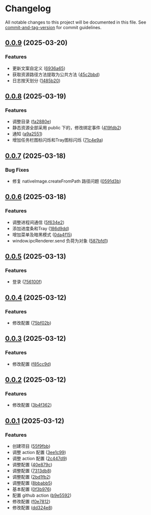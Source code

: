 # Changelog

All notable changes to this project will be documented in this file. See [commit-and-tag-version](https://github.com/absolute-version/commit-and-tag-version) for commit guidelines.

## [0.0.9](https://github.com/fxss5201/electron-app/compare/v0.0.8...v0.0.9) (2025-03-20)


### Features

* 更新文案自定义 ([6936a65](https://github.com/fxss5201/electron-app/commit/6936a65c4d630a4d603d42578e7b1f523ce8c21b))
* 获取资源路径方法提取为公共方法 ([45c2bbd](https://github.com/fxss5201/electron-app/commit/45c2bbd4e1f388599f5b07bbb415989fc961f970))
* 日志按天划分 ([1485b20](https://github.com/fxss5201/electron-app/commit/1485b205939a0aa30aaf24d2c7a0372827bf8717))

## [0.0.8](https://github.com/fxss5201/electron-app/compare/v0.0.7...v0.0.8) (2025-03-19)


### Features

* 调整目录 ([fa2880e](https://github.com/fxss5201/electron-app/commit/fa2880e98879b3bb6b87807e5b476933dc7012ea))
* 静态资源全部采用 public 下的，修改绑定事件 ([419fdb2](https://github.com/fxss5201/electron-app/commit/419fdb276c4766c95a0ffe64151e12f7238b99a9))
* 通知 ([a9a2551](https://github.com/fxss5201/electron-app/commit/a9a255142d0b1fda4ad10efc877a25ff69968f0b))
* 增加任务栏图标闪烁和Tray图标闪烁 ([71c4e9a](https://github.com/fxss5201/electron-app/commit/71c4e9a0fbf832c0b0b945da12fd36952ead1902))

## [0.0.7](https://github.com/fxss5201/electron-app/compare/v0.0.6...v0.0.7) (2025-03-18)


### Bug Fixes

* 修复 nativeImage.createFromPath 路径问题 ([0591d3b](https://github.com/fxss5201/electron-app/commit/0591d3b60079a36312ab5e4f212398582f04cec2))

## [0.0.6](https://github.com/fxss5201/electron-app/compare/v0.0.5...v0.0.6) (2025-03-18)


### Features

* 调整进程间通信 ([5f634e2](https://github.com/fxss5201/electron-app/commit/5f634e2df564bd2ae4a05d733435a27c8247bf7a))
* 添加进度条和Tray ([186d9dd](https://github.com/fxss5201/electron-app/commit/186d9dd231366852442e874c3b225f02ff9da5c7))
* 增加菜单及暗黑模式 ([0da4f15](https://github.com/fxss5201/electron-app/commit/0da4f156f4aa5af10894ad6ff7bf6fca27d142d6))
* window.ipcRenderer.send 负荷为对象 ([587bfd1](https://github.com/fxss5201/electron-app/commit/587bfd1e1ab22c0244899580e99767a1bad548fe))

## [0.0.5](https://github.com/fxss5201/electron-app/compare/v0.0.4...v0.0.5) (2025-03-13)


### Features

* 登录 ([756100f](https://github.com/fxss5201/electron-app/commit/756100f96cee9cadcf5632b90b977ac08fde9248))

## [0.0.4](https://github.com/fxss5201/electron-app/compare/v0.0.3...v0.0.4) (2025-03-12)


### Features

* 修改配置 ([75bf02b](https://github.com/fxss5201/electron-app/commit/75bf02bcd5b323904ea18cdbe9d87391375edfdf))

## [0.0.3](https://github.com/fxss5201/electron-app/compare/v0.0.2...v0.0.3) (2025-03-12)


### Features

* 修改配置 ([f85cc9d](https://github.com/fxss5201/electron-app/commit/f85cc9d4787ed62e881adbd6026d79195935d54e))

## [0.0.2](https://github.com/fxss5201/electron-app/compare/v0.0.1...v0.0.2) (2025-03-12)


### Features

* 修改配置 ([3b4f362](https://github.com/fxss5201/electron-app/commit/3b4f362ec63e001fdfe8cb1432862b452762e0f3))

## [0.0.1](https://github.com/fxss5201/electron-app/compare/55f9fbb5d5bc0650a31bab4e1c50369ec0c52835...v0.0.1) (2025-03-12)


### Features

* 创建项目 ([55f9fbb](https://github.com/fxss5201/electron-app/commit/55f9fbb5d5bc0650a31bab4e1c50369ec0c52835))
* 调整 action 配置 ([3ee1c99](https://github.com/fxss5201/electron-app/commit/3ee1c991b2b376d846b40e26d373567cc4229862))
* 调整 action 配置 ([2c447d9](https://github.com/fxss5201/electron-app/commit/2c447d9b98f9cbcdb73878c00a5d59c63085440e))
* 调整配置 ([40e879c](https://github.com/fxss5201/electron-app/commit/40e879c48589b6488848df46a0c91029c7d9b223))
* 调整配置 ([7313db8](https://github.com/fxss5201/electron-app/commit/7313db8e6cf743441df77aa91e6f5785ee709813))
* 调整配置 ([2bd1fb2](https://github.com/fxss5201/electron-app/commit/2bd1fb26b40dec5cbaad45683f568a3d1e60d610))
* 调整配置 ([8bbabb5](https://github.com/fxss5201/electron-app/commit/8bbabb5cbcb5490a579947fdb4f78b9133bfe2ec))
* 基本配置 ([0f3b976](https://github.com/fxss5201/electron-app/commit/0f3b97601cd6031d95c403d2b01c4a48229dff1b))
* 配置 github action ([b9e5592](https://github.com/fxss5201/electron-app/commit/b9e5592614552278110ea52a3eb25ef293c267c1))
* 修改配置 ([f0e7812](https://github.com/fxss5201/electron-app/commit/f0e78121ffe5967cb319748eac5044801831cf83))
* 修改配置 ([dd324e8](https://github.com/fxss5201/electron-app/commit/dd324e8c2f18a99f8ad46085dee55373ed82f586))

